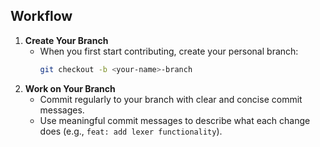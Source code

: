 ## Workflow

1. **Create Your Branch**
   - When you first start contributing, create your personal branch:
     ```sh
     git checkout -b <your-name>-branch
     ```
2. **Work on Your Branch**
   - Commit regularly to your branch with clear and concise commit messages.
   - Use meaningful commit messages to describe what each change does (e.g., `feat: add lexer functionality`).